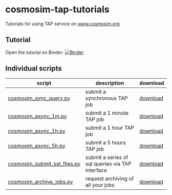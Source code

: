 # cosmosim-tap-tutorials
Tutorials for using TAP service on www.cosmosim.org

## Tutorial

Open the tutorial on Binder: [![Binder](https://mybinder.org/badge_logo.svg)](https://mybinder.org/v2/gh/aipescience/cosmosim-tap-tutorials/main?labpath=cosmosim_tutorial.ipynb)

## Individual scripts

| script | description | download |
| ---    | ---         | ---    |
| [cosmosim_sync_query.py](https://github.com/aipescience/cosmosim-tap-tutorials/blob/main/scripts/cosmosim_sync_query.py) | submit a synchronous TAP job | [download](https://raw.githubusercontent.com/aipescience/cosmosim-tap-tutorials/main/scripts/cosmosim_sync_query.py) |
| [cosmosim_async_1m.py](https://github.com/aipescience/cosmosim-tap-tutorials/blob/main/scripts/cosmosim_async_1m.py) | submit a 1 minute TAP job | [download](https://raw.githubusercontent.com/aipescience/cosmosim-tap-tutorials/main/scripts/cosmosim_async_1m.py) |
| [cosmosim_async_1h.py](https://github.com/aipescience/cosmosim-tap-tutorials/blob/main/scripts/cosmosim_async_1h.py) | submit a 1 hour TAP job | [download](https://raw.githubusercontent.com/aipescience/cosmosim-tap-tutorials/main/scripts/cosmosim_async_1h.py) |
| [cosmosim_async_5h.py](https://github.com/aipescience/cosmosim-tap-tutorials/blob/main/scripts/cosmosim_async_5h.py) | submit a 5 hours TAP job | [download](https://raw.githubusercontent.com/aipescience/cosmosim-tap-tutorials/main/scripts/cosmosim_async_5h.py) |
| [cosmosim_submit_sql_files.py](https://github.com/aipescience/cosmosim-tap-tutorials/blob/main/scripts/cosmosim_submit_sql_files.py) | submit a series of sql queries via TAP interface | [download](https://raw.githubusercontent.com/aipescience/cosmosim-tap-tutorials/main/scripts/cosmosim_submit_sql_files.py) |
| [cosmosim_archive_jobs.py](https://github.com/aipescience/cosmosim-tap-tutorials/blob/main/scripts/cosmosim_archive_jobs.py) | request archiving of all your jobs | [download](https://raw.githubusercontent.com/aipescience/cosmosim-tap-tutorials/main/scripts/cosmosim_archive_jobs.py) |

